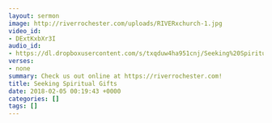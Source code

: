 ```yaml
---
layout: sermon
image: http://riverrochester.com/uploads/RIVERxchurch-1.jpg
video_id:
- DExtKxbXr3I
audio_id:
- https://dl.dropboxusercontent.com/s/txqduw4ha951cnj/Seeking%20Spiritual%20Gifts.mp3?dl=0
verses:
- none
summary: Check us out online at https://riverrochester.com!
title: Seeking Spiritual Gifts
date: 2018-02-05 00:19:43 +0000
categories: []
tags: []
---
```

